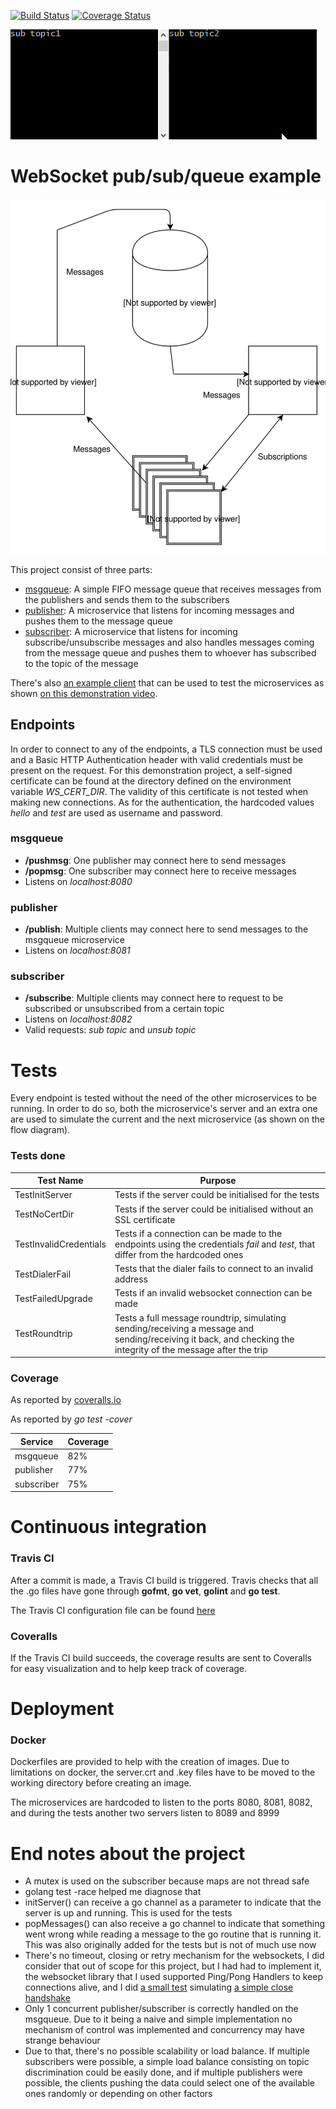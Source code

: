 [![Build Status](https://travis-ci.org/Javivi/ws-go.svg?branch=master)](https://travis-ci.org/Javivi/ws-go)
[![Coverage Status](https://coveralls.io/repos/github/Javivi/ws-go/badge.svg?branch=master)](https://coveralls.io/github/Javivi/ws-go?branch=master)

![demo](https://github.com/Javivi/ws-go/blob/master/smalldemo.gif)

# WebSocket pub/sub/queue example

![diagram](https://github.com/Javivi/ws-go/blob/master/diagram.svg)

This project consist of three parts:
* [msgqueue](https://github.com/Javivi/ws-go/tree/master/msgqueue): A simple FIFO message queue that receives messages from the publishers and sends them to the subscribers
* [publisher](https://github.com/Javivi/ws-go/tree/master/publisher): A microservice that listens for incoming messages and pushes them to the message queue
* [subscriber](https://github.com/Javivi/ws-go/tree/master/subscriber): A microservice that listens for incoming subscribe/unsubscribe messages and also handles messages coming from the message queue and pushes them to whoever has subscribed to the topic of the message

There's also [an example client](https://github.com/Javivi/ws-go/tree/master/clientdemo) that can be used to test the microservices as shown [on this demonstration video](https://github.com/Javivi/ws-go/raw/master/fulldemo.mp4).

## Endpoints
In order to connect to any of the endpoints, a TLS connection must be used and a Basic HTTP Authentication header with valid credentials must be present on the request. For this demonstration project, a self-signed certificate can be found at the directory defined on the environment variable *WS_CERT_DIR*. The validity of this certificate is not tested when making new connections. As for the authentication, the hardcoded values *hello* and *test* are used as username and password.

### msgqueue
* **/pushmsg**: One publisher may connect here to send messages
* **/popmsg**: One subscriber may connect here to receive messages
* Listens on *localhost:8080*

### publisher
* **/publish**: Multiple clients may connect here to send messages to the msgqueue microservice
* Listens on *localhost:8081*

### subscriber
* **/subscribe**: Multiple clients may connect here to request to be subscribed or unsubscribed from a certain topic
* Listens on *localhost:8082*
* Valid requests: *sub topic* and *unsub topic*

# Tests

Every endpoint is tested without the need of the other microservices to be running. In order to do so, both the microservice's server and an extra one are used to simulate the current and the next microservice (as shown on the flow diagram).

### Tests done

| Test Name | Purpose |
|---------|--------- |
| TestInitServer | Tests if the server could be initialised for the tests
| TestNoCertDir | Tests if the server could be initialised without an SSL certificate
| TestInvalidCredentials | Tests if a connection can be made to the endpoints using the credentials *fail* and *test*, that differ from the hardcoded ones
| TestDialerFail | Tests that the dialer fails to connect to an invalid address
| TestFailedUpgrade | Tests if an invalid websocket connection can be made
| TestRoundtrip | Tests a full message roundtrip, simulating sending/receiving a message and sending/receiving it back, and checking the integrity of the message after the trip

### Coverage
As reported by [coveralls.io](https://coveralls.io/github/Javivi/ws-go?branch=master)

As reported by *go test -cover*

|Service | Coverage |
|---|---|
|msgqueue | 82% |
|publisher | 77% |
|subscriber | 75% |


# Continuous integration
### Travis CI
After a commit is made, a Travis CI build is triggered. Travis checks that all the .go files have gone through **gofmt**, **go vet**, **golint** and **go test**.

The Travis CI configuration file can be found [here](https://github.com/Javivi/ws-go/blob/master/.travis.yml)

### Coveralls
If the Travis CI build succeeds, the coverage results are sent to Coveralls for easy visualization and to help keep track of coverage.

# Deployment
### Docker
Dockerfiles are provided to help with the creation of images. Due to limitations on docker, the server.crt and .key files have to be moved to the working directory before creating an image.

The microservices are hardcoded to listen to the ports 8080, 8081, 8082, and during the tests another two servers listen to 8089 and 8999



# End notes about the project
- A mutex is used on the subscriber because maps are not thread safe
- golang test -race helped me diagnose that
- initServer() can receive a go channel as a parameter to indicate that the server is up and running. This is used for the tests
- popMessages() can also receive a go channel to indicate that something went wrong while reading a message to the go routine that is running it. This was also originally added for the tests but is not of much use now
- There's no timeout, closing or retry mechanism for the websockets, I did consider that out of scope for this project, but I had had to implement it, the websocket library that I used supported Ping/Pong Handlers to keep connections alive, and I did [a small test](https://github.com/Javivi/ws-go/blob/master/subscriber/subscriber_test.go#L127) simulating [a simple close handshake](https://github.com/Javivi/ws-go/blob/master/subscriber/subscriber_test.go#L244)
- Only 1 concurrent publisher/subscriber is correctly handled on the msgqueue. Due to it being a naive and simple implementation no mechanism of control was implemented and concurrency may have strange behaviour
- Due to that, there's no possible scalability or load balance. If multiple subscribers were possible, a simple load balance consisting on topic discrimination could be easily done, and if multiple publishers were possible, the clients pushing the data could select one of the available ones randomly or depending on other factors